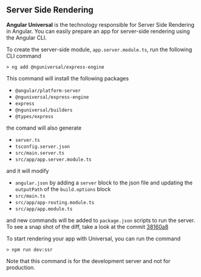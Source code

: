 ## Server Side Rendering 
__Angular Universal__ is the technology responsible for Server Side Rendering in Angular. 
You can easily prepare an app for server-side rendering using the Angular CLI. 

To create the server-side module, `app.server.module.ts`, run the following CLI command 
```
> ng add @nguniversal/express-engine
``` 
This command will install the following packages 
* `@angular/platform-server`
* `@nguniversal/express-engine`
* `express`
* `@nguniversal/builders` 
* `@types/express`  

the comand will also generate 
* `server.ts` 
* `tsconfig.server.json`  
* `src/main.server.ts`  
* `src/app/app.server.module.ts` 

and it will modify 
* `angular.json` by adding a `server` block to the json file and updating the `outputPath` of the `build.options` block 
* `src/main.ts` 
* `src/app/app-routing.module.ts` 
* `src/app/app.module.ts` 

and new commands will be added to `package.json` scripts to run the server.  
To see a snap shot of the diff, take a look at the commit [38160a8](https://github.com/Tochukz/Angular/commit/38160a8cef2ffeb13ed5463713d8ec12ed82a371)

To start rendering your app with Universal, you can run the command 
```
> npm run dev:ssr
```
Note that this command is for the development server and not for production.
